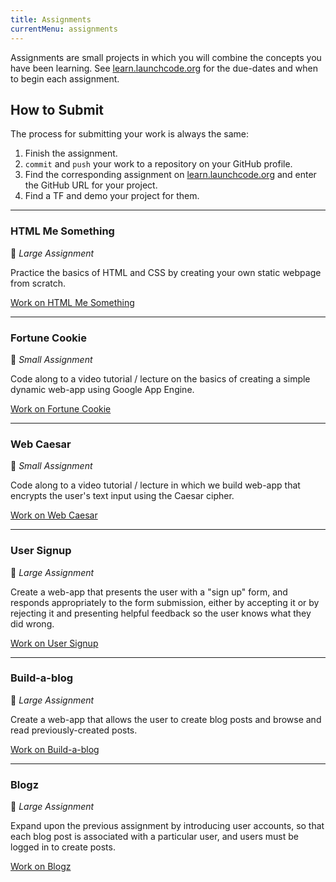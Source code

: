 ```yaml
---
title: Assignments
currentMenu: assignments
---
```


Assignments are small projects in which you will combine the concepts you have been learning. See [learn.launchcode.org][canvas] for the due-dates and when to begin each assignment.

## How to Submit

The process for submitting your work is always the same:

1. Finish the assignment.
2. `commit` and `push` your work to a repository on your GitHub profile.
3. Find the corresponding assignment on [learn.launchcode.org][canvas] and enter the GitHub URL for your project.
4. Find a TF and demo your project for them.


[canvas]: https://learn.launchcode.org/


---

### HTML Me Something

🐘 *Large Assignment*

Practice the basics of HTML and CSS by creating your own static webpage from scratch.

[Work on HTML Me Something](./html-me-something/)

---

### Fortune Cookie

🐹 *Small Assignment*

Code along to a video tutorial / lecture on the basics of creating a simple dynamic web-app using Google App Engine.

[Work on Fortune Cookie](./fortune-cookie/)

---

### Web Caesar

🐹 *Small Assignment*

Code along to a video tutorial / lecture in which we build web-app that encrypts the user's text input using the Caesar cipher.

[Work on Web Caesar](./web-caesar/)

---

### User Signup

🐘 *Large Assignment*

Create a web-app that presents the user with a "sign up" form, and responds appropriately to the form submission, either by accepting it or by rejecting it and presenting helpful feedback so the user knows what they did wrong.

[Work on User Signup](./user-signup/)

---

### Build-a-blog

🐘 *Large Assignment*

Create a web-app that allows the user to create blog posts and browse and read previously-created posts.

[Work on Build-a-blog](./build-a-blog/)

---

### Blogz

🐘 *Large Assignment*

Expand upon the previous assignment by introducing user accounts, so that each blog post is associated with a particular user, and users must be logged in to create posts.

[Work on Blogz](./blogz/)
